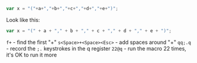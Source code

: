 ```javascript
var x = "("+a+","+b+","+c+","+d+","+e+")";
```

Look like this:

```javascript
var x = "(" + a + "," + b + "," + c + "," + d + "," + e + ")";
```

`f+` - find the first "+"
`s<Space>+<Space><Esc>` - add spaces around "+"
`qq;.q` - record the `;.` keystrokes in the q register
`22@q` - run the macro 22 times, it's OK to run it more
